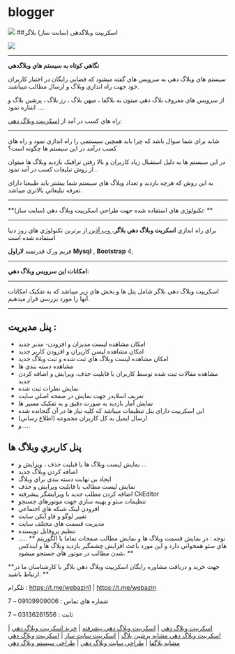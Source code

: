 # blogger
![](https://webazin.net/wp-content/uploads/2017/10/logo.png)
##اسکریپت وبلاگدهی (سایت ساز) بلاگر

![](https://webazin.net/wp-content/uploads/2019/09/web-600x600.jpg)


------------


**نگاهي کوتاه به سيستم هاي وبلاگدهي**

سيستم هاي وبلاگ دهي به سرويس هاي گفته ميشود که فضايي رايگان در اختيار کاربران خود جهت راه اندازي وبلاگ و ارسال مطالب ميباشند.

از سرويس هاي معروف بلاگ دهي ميتون به بلاگفا ، ميهن بلاگ ، رز بلاگ ، پرشين بلاگ و … اشاره نمود.

راه هاي کسب در آمد از [اسکريپت وبلاگ دهي](https://webazin.net/%d8%a7%d8%b3%da%a9%d8%b1%db%8c%d9%be%d8%aa-%d9%88%d8%a8%d9%84%d8%a7%da%af%d8%af%d9%87%db%8c-%d8%a8%d9%84%d8%a7%da%af%d8%b1/ "اسکريپت وبلاگ دهي"):

------------

شايد براي شما سوال باشد که چرا بايد همچين سيستمي را راه اندازي نمود و راه هاي کسب درآمد در اين سيستم ها چگونه است؟

در اين سيستم ها به دليل استقبال زياد کاربران  و بالا رفتن ترافيک بازديد وبلاگ ها ميتوان از روش تبليغات کسب در آمد نمود .

به اين روش که هرچه بازديد و تعداد وبلاگ هاي سيستم شما بيشتر بايد طبيعتا داراي تعرفه تبليغاتي بالاتري ميباشد.

------------


**تکنولوژي هاي استفاده شده جهت طراحي اسکريپت وبلاگ دهي (سايت ساز):
**

------------


براي راه اندازي **اسکريت وبلاگ دهي بلاگر**،[ وب آذين ](https://webazin.net " وب آذين ")از برترين تکنولوژي هاي روز دنيا استفاده شده است


فريم ورک قدرتمند **لاراول**  **Mysql** , **Bootstrap** 4,


------------


**امکانات اين سرويس وبلاگ دهي:**

------------


اسکريپت وبلاگ دهي بلاگر شامل پنل ها و  بخش هاي زير ميباشد که به تفکيک امکانات آنها را مورد بررسي قرار ميدهيم.


------------


## پنل مديريت :

- امکان مشاهده ليست مديران و افزودن-  مدير جديد
- امکان مشاهده ليسن کاربران و افزودن کاربر جديد
- امکان مشاهده ليست وبلاگ هاي ثبت شده و ثبت وبلاگ جديد
- مشاهده دسته بندي ها
- مشاهده مقالات ثبت شده توسط کاربران با قابليت حذف، ويرايش و اضافه کردن جديد
- نمايش نظرات ثبت شده
- تعريف اسلايدر جهت نمايش در صفحه اصلي سايت
- نمايش آمار بازديد به صورت دقيق و به تفکيک مسير ها
- اين اسکريپت داراي پنل تنظيمات ميباشد که کليه نياز ها در آن گنجانده شده
- ارسال ايميل به کل کاربران مجموعه (اطلاع رساني)
- و…..

## پنل کاربري وبلاگ ها

- نمايش ليست وبلاگ ها با قبليت حذف ، ويرايش و …
- اضافه کردن وبلاگ جديد
- ايجاد بي نهايت دسته بندي براي وبلاگ
- نمايش ليست مطالب با قابليت ويرايش و حذف
- اضافه کردن مطلب جديد با ويرايشگر پيشرفته CkEditor
- تنظيمات سئو و بهينه سازي جهت موتورهاي جستجو
- افزودن لينک شبکه هاي اجتماعي
- تغيير لوگو و فاو آيکن سايت
- مديريت قسمت هاي مختلف سايت
- تنظيم پروفايل نويسنده
- …..
**
توجه : در نمايش قسمت وبلاگ ها و نمايش مطالب صفحات تماما با الگوريتم هاي سئو همخواني دارد و اين مورد باعث افزايش چشمگير بازديد وبلاگ ها و ايندکس شدن مطالب در موتور هاي جستجو ميشود.
**

**جهت خريد و دريافت مشاوره رايگان اسکريپت وبلاگ دهي بلاگر با کارشناسان ما در ارتباط باشيد.
**

تلگرام :                  https://t.me/webazin1   |  https://t.me/webazin


شماره هاي تماس : 09109909006 – 7


ثابت :                    03136261556 – 7


[اسکريپت وبلاگ دهي](https://webazin.net/%d8%a7%d8%b3%da%a9%d8%b1%db%8c%d9%be%d8%aa-%d9%88%d8%a8%d9%84%d8%a7%da%af%d8%af%d9%87%db%8c-%d8%a8%d9%84%d8%a7%da%af%d8%b1/ "اسکريپت وبلاگ دهي") |  [اسکريپت وبلاگ دهي پيشرفته](https://webazin.net/%d8%a7%d8%b3%da%a9%d8%b1%db%8c%d9%be%d8%aa-%d9%88%d8%a8%d9%84%d8%a7%da%af%d8%af%d9%87%db%8c-%d8%a8%d9%84%d8%a7%da%af%d8%b1/ "اسکريپت وبلاگ دهي پيشرفته") | [خريد اسکريپت وبلاگ دهي](https://webazin.net/%d8%a7%d8%b3%da%a9%d8%b1%db%8c%d9%be%d8%aa-%d9%88%d8%a8%d9%84%d8%a7%da%af%d8%af%d9%87%db%8c-%d8%a8%d9%84%d8%a7%da%af%d8%b1/ "خريد اسکريپت وبلاگ دهي") |
[اسکريپت وبلاگ دهي مشابه پرشين بلاگ](https://webazin.net/%d8%a7%d8%b3%da%a9%d8%b1%db%8c%d9%be%d8%aa-%d9%88%d8%a8%d9%84%d8%a7%da%af%d8%af%d9%87%db%8c-%d8%a8%d9%84%d8%a7%da%af%d8%b1/ "اسکريپت وبلاگ دهي مشابه پرشين بلاگ") | [اسکريپت سايت ساز](https://webazin.net/%d8%a7%d8%b3%da%a9%d8%b1%db%8c%d9%be%d8%aa-%d9%88%d8%a8%d9%84%d8%a7%da%af%d8%af%d9%87%db%8c-%d8%a8%d9%84%d8%a7%da%af%d8%b1/ "اسکريپت سايت ساز") | [اسکريپت وبلاگ دهي مشابه بلاگفا](https://webazin.net/%d8%a7%d8%b3%da%a9%d8%b1%db%8c%d9%be%d8%aa-%d9%88%d8%a8%d9%84%d8%a7%da%af%d8%af%d9%87%db%8c-%d8%a8%d9%84%d8%a7%da%af%d8%b1/ "اسکريپت وبلاگ دهي مشابه بلاگفا") |
[طراحي سايت وبلاگ دهي](https://webazin.net/%d8%a7%d8%b3%da%a9%d8%b1%db%8c%d9%be%d8%aa-%d9%88%d8%a8%d9%84%d8%a7%da%af%d8%af%d9%87%db%8c-%d8%a8%d9%84%d8%a7%da%af%d8%b1/ "طراحي سايت وبلاگ دهي") | [طراحي سيستم وبلاگ دهي](https://webazin.net/%d8%a7%d8%b3%da%a9%d8%b1%db%8c%d9%be%d8%aa-%d9%88%d8%a8%d9%84%d8%a7%da%af%d8%af%d9%87%db%8c-%d8%a8%d9%84%d8%a7%da%af%d8%b1/ "طراحي سيستم وبلاگ دهي")
